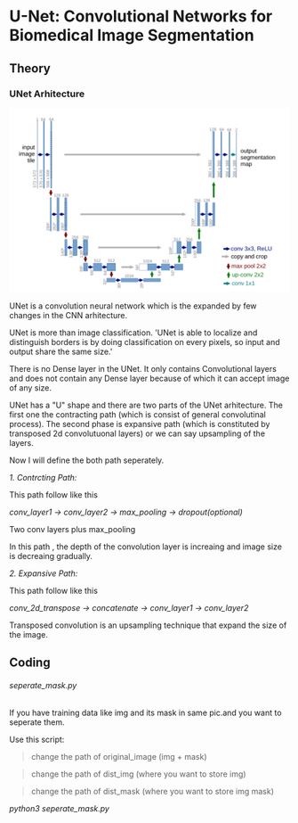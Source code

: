 # U-Net: Convolutional Networks for Biomedical Image Segmentation

## Theory

### UNet Arhitecture

![](pics/UNet_architecture.png)

UNet is a convolution neural network which is the expanded by few changes in the CNN arhitecture.

UNet is more than image classification. 'UNet is able to localize and distinguish borders is by doing classification on every pixels, so input and output share the same size.'

There is no Dense layer in the UNet. It only contains Convolutional layers and does not contain any Dense layer because of which it can accept image of any size.

UNet has a "U" shape and there are two parts of the UNet arhitecture.
The first one the contracting path (which is consist of general convolutinal process).
The second phase is expansive path (which is constituted by transposed 2d convolutuonal layers) or we can say upsampling of the layers.

Now I will define the both path seperately.

*1. Contrcting Path:*

This path follow like this

*conv_layer1 -> conv_layer2 -> max_pooling -> dropout(optional)*

Two conv layers plus max_pooling

In this path , the depth of the convolution layer is increaing and image size is decreaing gradually.

*2. Expansive Path:*

This path follow like this

*conv_2d_transpose -> concatenate -> conv_layer1 -> conv_layer2*

Transposed convolution is an upsampling technique that expand the size of the image.

## Coding

###### seperate_mask.py

If you have training data like img and its mask in same pic.and you want to seperate them.

Use this script:

> change the path of original_image (img + mask)

> change the path of dist_img  (where you want to store img)

> change the path of dist_mask (where you want to store img mask)

*python3 seperate_mask.py*
